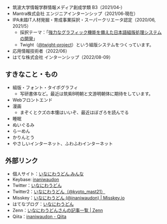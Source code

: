 - 筑波大学情報学群情報メディア創成学類 B3（2021/04‐）
- Mantra株式会社 エンジニアインターンシップ（2021/06‐現在）
- IPA未踏IT人材発掘・育成事業採択・スーパークリエータ認定（2020/06, 2021/5）
  - 採択テーマ：｢[強力なグラフィック機能を備えた日本語組版処理システムの開発](https://note.com/ipsj/n/n6f6961254850)」
  - Twight（[@twight-project](https://github.com/twight-project)）という組版システムをつくっています。
- 応用情報技術者（2022/06）
- はてな株式会社 インターンシップ（2022/08-09）

## すきなこと・もの
- 組版・フォント・タイポグラフィ
  - 写研書体など。最近は筑紫B明朝と文游明朝体に期待をしています。
- Webフロントエンド
- 漫画
  - まぞくとクズの本懐はいいぞ、最近はぼざろを読んでる
- 睡眠
- ぬいぐるみ
- らーめん
- かりんとう
- やさしいインターネット、ふわふわインターネット

## 外部リンク
- 個人サイト：[いなにわうどん.みんな](https://いなにわうどん.みんな)
- Keybase: [inaniwaudon](https://keybase.io/inaniwaudon)
- Twitter：[いなにわうどん](https://twitter.com/inaniwq)
- Twitter2：[いなにわうどん（@kyoto_mast21）](https://twitter.com/kyoto_mast21)
- Misskey：[いなにわうどん (@inaniwaudon) | Misskey.io](https://misskey.io/@inaniwaudon)
- はてなブログ：[いなにわうどん](https://soudakyoto-ikou.hatenadiary.jp/)
- Zenn：[いなにわうどんさんの記事一覧 | Zenn](https://zenn.dev/inaniwaudon)
- Qiita：[inaniwaudon - Qiita](https://qiita.com/inaniwaudon)
